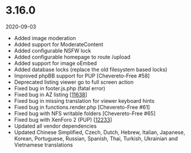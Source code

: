 # 3.16.0

2020-09-03

- Added image moderation
- Added support for ModerateContent
- Added configurable NSFW lock
- Added configurable homepage to route /upload
- Added support for image oEmbed
- Added database locks (replace the old filesystem based locks)
- Improved phpBB support for PUP [Chevereto-Free #58]
- Deprecated listing viewer go to full screen action
- Fixed bug in footer.js.php (fatal error)
- Fixed bug in AZ listing [[11638](https://chevereto.com/community/threads/11638/)]
- Fixed bug in missing translation for viewer keyboard hints
- Fixed bug in functions.render.php [Chevereto-Free #61]
- Fixed bug with NFS writable folders [Chevereto-Free #65]
- Fixed bug with XenForo 2 (PUP) [[12233](https://chevereto.com/community/threads/12233/)]
- Updated all vendor dependencies
- Updated Chinese Simplified, Czech, Dutch, Hebrew, Italian, Japanese, Korean, Portuguese, Russian, Spanish, Thai, Turkish, Ukrainian and Vietnamese translations
